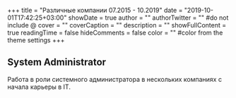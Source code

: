 +++
title = "Различные компании 07.2015 - 10.2019"
date = "2019-10-01T17:42:25+03:00"
showDate = true
author = ""
authorTwitter = "" #do not include @
cover = ""
coverCaption = ""
description = ""
showFullContent = true
readingTime = false
hideComments = false
color = "" #color from the theme settings
+++

## System Administrator

Работа в роли системного администратора в нескольких компаниях с начала карьеры в IT.
